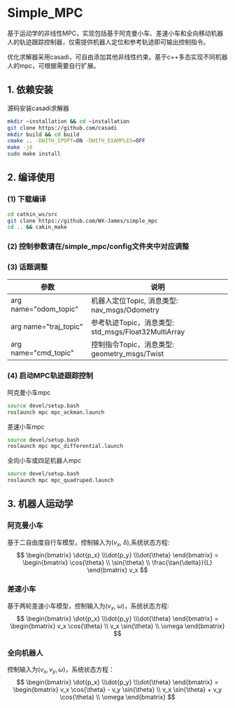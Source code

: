 # Simple_MPC
基于运动学的非线性MPC，实现包括基于阿克曼小车、差速小车和全向移动机器人的轨迹跟踪控制器，仅需提供机器人定位和参考轨迹即可输出控制指令。

优化求解器采用casadi，可自由添加其他非线性约束。基于c++多态实现不同机器人的mpc，可根据需要自行扩展。

## 1. 依赖安装
源码安装casadi求解器
```bash
mkdir ~installation && cd ~installation
git clone https://github.com/casadi
mkdir build && cd build
cmake .. -DWITH_IPOPT=ON -DWITH_EXAMPLES=OFF
make -j8
sudo make install
```

## 2. 编译使用
### (1) 下载编译
```bash
cd catkin_ws/src
git clone https://github.com/WX-James/simple_mpc
cd .. && cakin_make
```

### (2) 控制参数请在/simple_mpc/config文件夹中对应调整

### (3) 话题调整
| 参数                  | 说明                                                         |
| --------------------- | ------------------------------------------------------------ |
| arg name="odom_topic" | 机器人定位Topic, 消息类型: nav_msgs/Odometry                   |
| arg name="traj_topic" | 参考轨迹Topic，消息类型: std_msgs/Float32MultiArray  |
| arg name="cmd_topic"  | 控制指令Topic，消息类型: geometry_msgs/Twist                  |

### (4) 启动MPC轨迹跟踪控制

阿克曼小车mpc
```bash
source devel/setup.bash
roslaunch mpc mpc_ackman.launch
```

差速小车mpc
```bash
source devel/setup.bash
roslaunch mpc mpc_differential.launch
```

全向小车或四足机器人mpc
```bash
source devel/setup.bash
roslaunch mpc mpc_quadruped.launch
```

## 3. 机器人运动学
### 阿克曼小车
基于二自由度自行车模型，控制输入为($v_x$, $\delta$),系统状态方程:
$$
\begin{bmatrix} \dot{p_x} \\\dot{p_y} \\\dot{\theta} \end{bmatrix} = 
\begin{bmatrix} \cos{\theta} \\ \sin{\theta} \\ \frac{\tan{\delta}}{L} \end{bmatrix} v_x
$$
### 差速小车
基于两轮差速小车模型，控制输入为($v_x$, $\omega$)，系统状态方程:
$$
\begin{bmatrix} \dot{p_x} \\\dot{p_y} \\\dot{\theta} \end{bmatrix} = 
\begin{bmatrix} v_x \cos{\theta} \\ v_x \sin{\theta} \\ \omega \end{bmatrix} 
$$

### 全向机器人
控制输入为$(v_x, v_y, \omega)$，系统状态方程：
$$
\begin{bmatrix} \dot{p_x} \\\dot{p_y} \\\dot{\theta} \end{bmatrix} = 
\begin{bmatrix} v_x \cos{\theta} - v_y \sin{\theta} \\ v_x \sin{\theta} + v_y \cos{\theta} \\ \omega \end{bmatrix} 
$$
